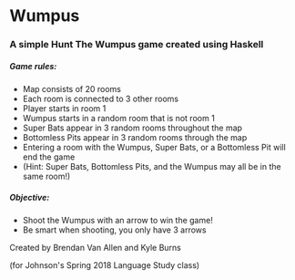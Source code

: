 # Wumpus

### A simple Hunt The Wumpus game created using Haskell

##### Game rules:
- Map consists of 20 rooms
- Each room is connected to 3 other rooms
- Player starts in room 1
- Wumpus starts in a random room that is not room 1
- Super Bats appear in 3 random rooms throughout the map
- Bottomless Pits appear in 3 random rooms through the map
- Entering a room with the Wumpus, Super Bats, or a Bottomless Pit will end the game
- (Hint: Super Bats, Bottomless Pits, and the Wumpus may all be in the same room!)

##### Objective:
- Shoot the Wumpus with an arrow to win the game!
- Be smart when shooting, you only have 3 arrows


Created by Brendan Van Allen and Kyle Burns

(for Johnson's Spring 2018 Language Study class)
